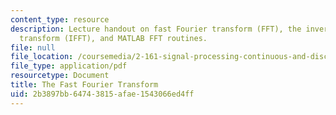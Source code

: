 ```yaml
---
content_type: resource
description: Lecture handout on fast Fourier transform (FFT), the inverse fast Fourier
  transform (IFFT), and MATLAB FFT routines.
file: null
file_location: /coursemedia/2-161-signal-processing-continuous-and-discrete-fall-2008/2b3897bb64743815afae1543066ed4ff_fft.pdf
file_type: application/pdf
resourcetype: Document
title: The Fast Fourier Transform
uid: 2b3897bb-6474-3815-afae-1543066ed4ff
---
```


